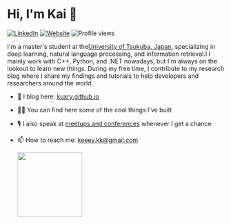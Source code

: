 # Hi, I'm Kai 👋


[![LinkedIn](https://img.shields.io/badge/-Kuxry-blue?style=social&logo=Linkedin&logoColor=blue&link=www.linkedin.com/in/kuxry/)](https://www.linkedin.com/in/kuxry/)
[![Website](https://img.shields.io/badge/-kuxry.io-orange?style=social&logo=RSS)](https://kuxry.github.io)
![Profile views](https://komarev.com/ghpvc/?username=sahansera&color=brightgreen)

I'm a master's student at the[University of Tsukuba, Japan](https://www.tsukuba.ac.jp/), specializing in deep learning, natural language processing, and information retrieval.I I mainly work with C++, Python, and .NET nowadays, but I'm always on the lookout to learn new things. During my free time, I contribute to my research blog where I share my findings and tutorials to help developers and researchers around the world.

- 📝 I blog here: [kuxry.github.io](kuxry.github.io)
- 👨‍💻 You can find here some of the cool things I've built
- 🎙️ I also speak at [meetups and conferences](https://www.google.com/) whenever I get a chance
-  📫 How to reach me: <a href='mailto:keeey.kk@gmail.com'>keeey.kk@gmail.com</a>


   <a href="https://github.com/Kuxry/github-readme-stats"><img height=150
                                                                  src="https://github-readme-stats.vercel.app/api/top-langs/?username=Kuxry&layout=compact"/></a>
</p>


